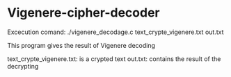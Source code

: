 # Vigenere-cipher-decoder

Excecution comand: ./vigenere_decodage.c text_crypte_vigenere.txt out.txt

This program gives the result of Vigenere decoding 

text_crypte_vigenere.txt: is a crypted text
out.txt: contains the result of the decrypting 

